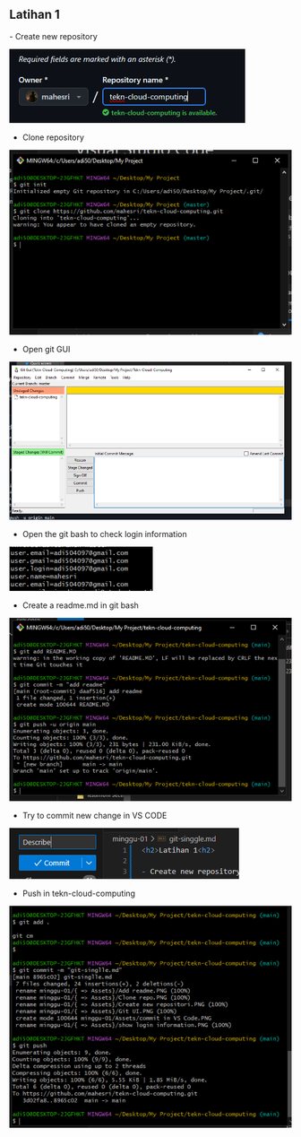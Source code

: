 <h2>Latihan 1</h2>

<p>- Create new repository

![Cretae new repository](<Create new repositori.PNG>)

- Clone repository

![Clone repository](<Clone repo.PNG>)

- Open git GUI

![Open git GUI](<Git UI.PNG>)

- Open the git bash to check login information

![Show login information](<show login information.PNG>)

- Create a readme.md in git bash 

![Create readme in git bash](<Add readme.PNG>)

- Try to commit new change in VS CODE

![Commit in vs code](<commit in VS Code.PNG>)

- Push in tekn-cloud-computing

![Push from git bash](<Git push.PNG>)</p>